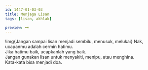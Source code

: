 ```yaml
---
id: 1447-01-03-03
title: Menjaga Lisan
tags: [lisan, akhlak]

preview: 🗝️
---
```


!img{Jangan sampai lisan menjadi sembilu, menusuk, melukai}
Nak, ucapanmu adalah cermin hatimu.  
Jika hatimu baik, ucapkanlah yang baik.  
Jangan gunakan lisan untuk menyakiti, menipu, atau menghina.  
Kata-kata bisa menjadi doa.

